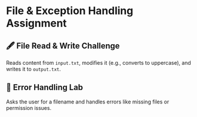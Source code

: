 # File & Exception Handling Assignment

## 🖋️ File Read & Write Challenge
Reads content from `input.txt`, modifies it (e.g., converts to uppercase), and writes it to `output.txt`.

## 🧪 Error Handling Lab
Asks the user for a filename and handles errors like missing files or permission issues.

